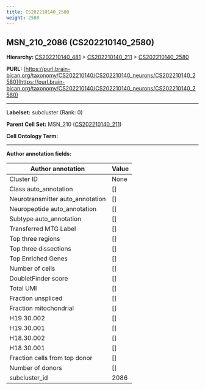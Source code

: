 ```yaml
---
title: CS202210140_2580
weight: 2580
---
```

## MSN_210_2086 (CS202210140_2580)
<b>Hierarchy: </b>
[CS202210140_481](../CS202210140_481) >
[CS202210140_211](../CS202210140_211) >
[CS202210140_2580](../CS202210140_2580)

**PURL:** [https://purl.brain-bican.org/taxonomy/CS202210140/CS202210140_neurons/CS202210140_2580](https://purl.brain-bican.org/taxonomy/CS202210140/CS202210140_neurons/CS202210140_2580)

---


**Labelset:** subcluster (Rank: 0)

**Parent Cell Set:** MSN_210 ([CS202210140_211](../CS202210140_211))



**Cell Ontology Term:** 

[MARKER GENES.]: #


---

[TRANSFERRED ANNOTATIONS.]: #


[AUTHOR ANNOTATION FIELDS.]: #


**Author annotation fields:**

| Author annotation | Value |
|-------------------|-------|
|Cluster ID|None|
|Class auto_annotation|[]|
|Neurotransmitter auto_annotation|[]|
|Neuropeptide auto_annotation|[]|
|Subtype auto_annotation|[]|
|Transferred MTG Label|[]|
|Top three regions|[]|
|Top three dissections|[]|
|Top Enriched Genes|[]|
|Number of cells|[]|
|DoubletFinder score|[]|
|Total UMI|[]|
|Fraction unspliced|[]|
|Fraction mitochondrial|[]|
|H19.30.002|[]|
|H19.30.001|[]|
|H18.30.002|[]|
|H18.30.001|[]|
|Fraction cells from top donor|[]|
|Number of donors|[]|
|subcluster_id|2086|
